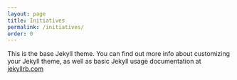 ```yaml
---
layout: page
title: Initiatives
permalink: /initiatives/
order: 0
---
```


This is the base Jekyll theme. You can find out more info about customizing your Jekyll theme, as well as basic Jekyll usage documentation at [jekyllrb.com](http://jekyllrb.com/)

